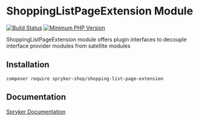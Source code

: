 # ShoppingListPageExtension Module
[![Build Status](https://travis-ci.org/spryker-shop/shopping-list-page-extension.svg)](https://travis-ci.org/spryker-shop/shopping-list-page-extension)
[![Minimum PHP Version](https://img.shields.io/badge/php-%3E%3D%207.3-8892BF.svg)](https://php.net/)

ShoppingListPageExtension module offers plugin interfaces to decouple interface provider modules from satellite modules

## Installation

```
composer require spryker-shop/shopping-list-page-extension
```

## Documentation

[Spryker Documentation](https://academy.spryker.com/developing_with_spryker/module_guide/modules.html)
